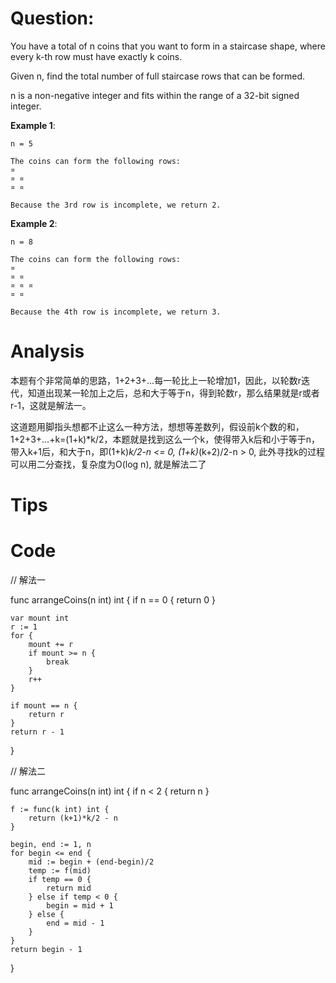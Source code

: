 # Question:

You have a total of n coins that you want to form in a staircase shape, where every k-th row must have exactly k coins.

Given n, find the total number of full staircase rows that can be formed.

n is a non-negative integer and fits within the range of a 32-bit signed integer.

**Example 1**:
```
n = 5

The coins can form the following rows:
¤
¤ ¤
¤ ¤

Because the 3rd row is incomplete, we return 2.
```

**Example 2**:
```
n = 8

The coins can form the following rows:
¤
¤ ¤
¤ ¤ ¤
¤ ¤

Because the 4th row is incomplete, we return 3.
```

# Analysis

本题有个非常简单的思路，1+2+3+...每一轮比上一轮增加1，因此，以轮数r迭代，知道出现某一轮加上之后，总和大于等于n，得到轮数r，那么结果就是r或者r-1，这就是解法一。

这道题用脚指头想都不止这么一种方法，想想等差数列，假设前k个数的和，1+2+3+...+k=(1+k)*k/2，本题就是找到这么一个k，使得带入k后和小于等于n，带入k+1后，和大于n，即(1+k)*k/2-n <= 0, (1+k)*(k+2)/2-n > 0, 此外寻找k的过程可以用二分查找，复杂度为O(log n), 就是解法二了

# Tips

# Code

// 解法一

func arrangeCoins(n int) int {
	if n == 0 {
		return 0
	}

	var mount int
	r := 1
	for {
		mount += r
		if mount >= n {
			break
		}
		r++
	}

	if mount == n {
		return r
	}
	return r - 1
}

// 解法二

func arrangeCoins(n int) int {
	if n < 2 {
		return n
	}

	f := func(k int) int {
		return (k+1)*k/2 - n
	}

	begin, end := 1, n
	for begin <= end {
		mid := begin + (end-begin)/2
		temp := f(mid)
		if temp == 0 {
			return mid
		} else if temp < 0 {
			begin = mid + 1
		} else {
			end = mid - 1
		}
	}
	return begin - 1
}
